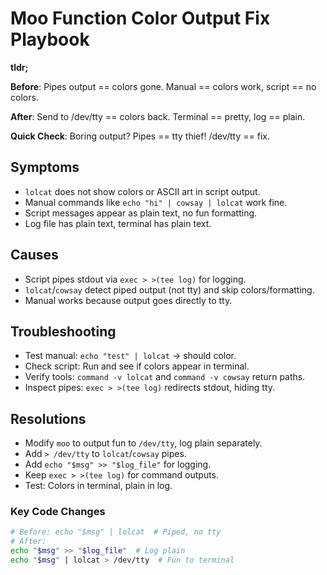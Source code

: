 # Moo Function Color Output Fix Playbook

**tldr;**

**Before**: Pipes output == colors gone. Manual == colors work, script == no colors.

**After**: Send to /dev/tty == colors back. Terminal == pretty, log == plain.

**Quick Check**: Boring output? Pipes == tty thief! /dev/tty == fix.

## Symptoms

- `lolcat` does not show colors or ASCII art in script output.
- Manual commands like `echo "hi" | cowsay | lolcat` work fine.
- Script messages appear as plain text, no fun formatting.
- Log file has plain text, terminal has plain text.

## Causes

- Script pipes stdout via `exec > >(tee log)` for logging.
- `lolcat`/`cowsay` detect piped output (not tty) and skip colors/formatting.
- Manual works because output goes directly to tty.

## Troubleshooting

- Test manual: `echo "test" | lolcat` → should color.
- Check script: Run and see if colors appear in terminal.
- Verify tools: `command -v lolcat` and `command -v cowsay` return paths.
- Inspect pipes: `exec > >(tee log)` redirects stdout, hiding tty.

## Resolutions

- Modify `moo` to output fun to `/dev/tty`, log plain separately.
- Add `> /dev/tty` to `lolcat`/`cowsay` pipes.
- Add `echo "$msg" >> "$log_file"` for logging.
- Keep `exec > >(tee log)` for command outputs.
- Test: Colors in terminal, plain in log.

### Key Code Changes

```bash
# Before: echo "$msg" | lolcat  # Piped, no tty
# After:
echo "$msg" >> "$log_file"  # Log plain
echo "$msg" | lolcat > /dev/tty  # Fun to terminal
```
